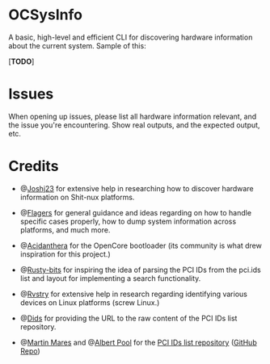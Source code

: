 # OCSysInfo

A basic, high-level and efficient CLI for discovering hardware information about the current system.
Sample of this:

[__TODO__]


# Issues

When opening up issues, please list all hardware information relevant, and the issue you're encountering. Show real outputs, and the expected output, etc.


# Credits

- @[Joshj23](https://github.com/Joshj23icy) for extensive help in researching how to discover hardware information on Shit-nux platforms.

- @[Flagers](https://github.com/flagersgit) for general guidance and ideas regarding on how to handle specific cases properly, how to dump system information across platforms, and much more.

- @[Acidanthera](https://github.com/Acidanthera) for the OpenCore bootloader (its community is what drew inspiration for this project.)

- @[Rusty-bits](https://github.com/rusty-bits) for inspiring the idea of parsing the PCI IDs from the pci.ids list and layout for implementing a search functionality.

- @[Rvstry](https://github.com/rvstry) for extensive help in research regarding identifying various devices on Linux platforms (screw Linux.)

- @[Dids](https://github.com/Dids) for providing the URL to the raw content of the PCI IDs list repository.

- @[Martin Mares](http://mj.ucw.cz/) and @[Albert Pool]() for the [PCI IDs list repository](https://pci-ids.ucw.cz/) ([GitHub Repo](https://github.com/pciutils/pciids))